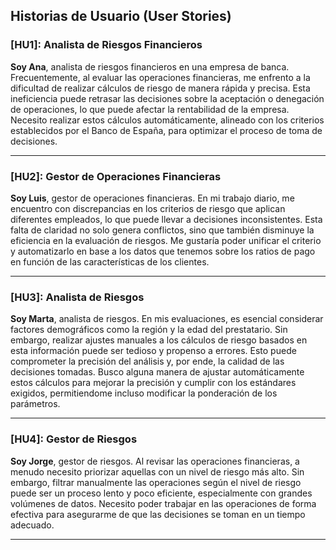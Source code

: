 ## Historias de Usuario (User Stories)

### [HU1]: Analista de Riesgos Financieros
**Soy Ana**, analista de riesgos financieros en una empresa de banca. Frecuentemente, al evaluar las operaciones financieras, me enfrento a la dificultad de realizar cálculos de riesgo de manera rápida y precisa. Esta ineficiencia puede retrasar las decisiones sobre la aceptación o denegación de operaciones, lo que puede afectar la rentabilidad de la empresa. Necesito realizar estos cálculos automáticamente, alineado con los criterios establecidos por el Banco de España, para optimizar el proceso de toma de decisiones.

---

### [HU2]: Gestor de Operaciones Financieras
**Soy Luis**, gestor de operaciones financieras. En mi trabajo diario, me encuentro con discrepancias en los criterios de riesgo que aplican diferentes empleados, lo que puede llevar a decisiones inconsistentes. Esta falta de claridad no solo genera conflictos, sino que también disminuye la eficiencia en la evaluación de riesgos. Me gustaría poder unificar el criterio y automatizarlo en base a los datos que tenemos sobre los ratios de pago en función de las características de los clientes.

---

### [HU3]: Analista de Riesgos
**Soy Marta**, analista de riesgos. En mis evaluaciones, es esencial considerar factores demográficos como la región y la edad del prestatario. Sin embargo, realizar ajustes manuales a los cálculos de riesgo basados en esta información puede ser tedioso y propenso a errores. Esto puede comprometer la precisión del análisis y, por ende, la calidad de las decisiones tomadas. Busco alguna manera de ajustar automáticamente estos cálculos para mejorar la precisión y cumplir con los estándares exigidos, permitiendome incluso modificar la ponderación de los parámetros.

---

### [HU4]: Gestor de Riesgos
**Soy Jorge**, gestor de riesgos. Al revisar las operaciones financieras, a menudo necesito priorizar aquellas con un nivel de riesgo más alto. Sin embargo, filtrar manualmente las operaciones según el nivel de riesgo puede ser un proceso lento y poco eficiente, especialmente con grandes volúmenes de datos. Necesito poder trabajar en las operaciones de forma efectiva para asegurarme de que las decisiones se toman en un tiempo adecuado.

---
